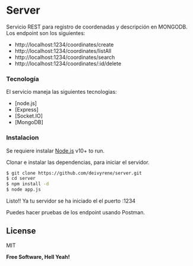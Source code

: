 # Server

Servicio REST para registro de coordenadas y descripción en MONGODB. Los endpoint son los siguientes:

  - http://localhost:1234/coordinates/create
  - http://localhost:1234/coordinates/listAll
  - http://localhost:1234/coordinates/search
  - http://localhost:1234/coordinates/:id/delete

### Tecnología 

El servicio maneja las siguientes tecnologias:

* [node.js]
* [Express]
* [Socket.IO]
* [MongoDB]

### Instalacion

Se requiere instalar [Node.js](https://nodejs.org/) v10+ to run.

Clonar e instalar las dependencias, para iniciar el servidor.

```sh
$ git clone https://github.com/deivyrene/server.git
$ cd server
$ npm install -d
$ node app.js
```

Listo!! Ya tu servidor se ha iniciado el el puerto :1234

Puedes hacer pruebas de los endpoint usando Postman.

License
----

MIT


**Free Software, Hell Yeah!**


